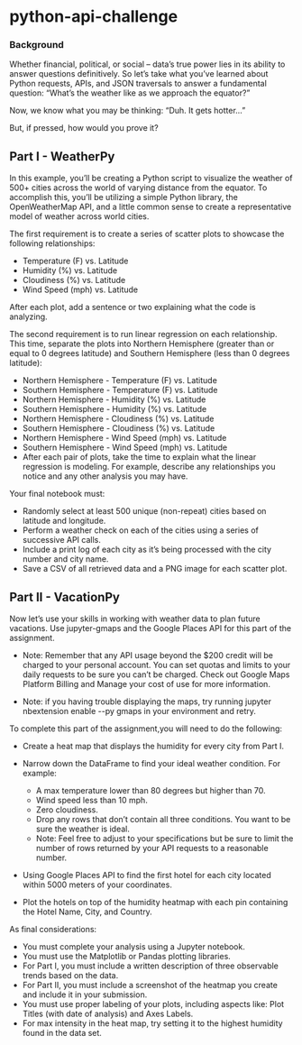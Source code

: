 # python-api-challenge

### Background
Whether financial, political, or social – data’s true power lies in its ability to answer questions definitively. So let’s take what you’ve learned about Python requests, APIs, and JSON traversals to answer a fundamental question: “What’s the weather like as we approach the equator?”

Now, we know what you may be thinking: “Duh. It gets hotter…”

But, if pressed, how would you prove it?

## Part I - WeatherPy
In this example, you’ll be creating a Python script to visualize the weather of 500+ cities across the world of varying distance from the equator. To accomplish this, you’ll be utilizing a simple Python library, the OpenWeatherMap API, and a little common sense to create a representative model of weather across world cities.

The first requirement is to create a series of scatter plots to showcase the following relationships:

* Temperature (F) vs. Latitude
* Humidity (%) vs. Latitude
* Cloudiness (%) vs. Latitude
* Wind Speed (mph) vs. Latitude

After each plot, add a sentence or two explaining what the code is analyzing.

The second requirement is to run linear regression on each relationship. This time, separate the plots into Northern Hemisphere (greater than or equal to 0 degrees latitude) and Southern Hemisphere (less than 0 degrees latitude):

* Northern Hemisphere - Temperature (F) vs. Latitude
* Southern Hemisphere - Temperature (F) vs. Latitude
* Northern Hemisphere - Humidity (%) vs. Latitude
* Southern Hemisphere - Humidity (%) vs. Latitude
* Northern Hemisphere - Cloudiness (%) vs. Latitude
* Southern Hemisphere - Cloudiness (%) vs. Latitude
* Northern Hemisphere - Wind Speed (mph) vs. Latitude
* Southern Hemisphere - Wind Speed (mph) vs. Latitude
* After each pair of plots, take the time to explain what the linear regression is modeling. For example, describe any relationships you notice and any other analysis you may have.

Your final notebook must:

* Randomly select at least 500 unique (non-repeat) cities based on latitude and longitude.
* Perform a weather check on each of the cities using a series of successive API calls.
* Include a print log of each city as it’s being processed with the city number and city name.
* Save a CSV of all retrieved data and a PNG image for each scatter plot.


## Part II - VacationPy
Now let’s use your skills in working with weather data to plan future vacations. Use jupyter-gmaps and the Google Places API for this part of the assignment.

* Note: Remember that any API usage beyond the $200 credit will be charged to your personal account. You can set quotas and limits to your daily requests to be sure you can’t be charged. Check out Google Maps Platform Billing and Manage your cost of use for more information.

* Note: if you having trouble displaying the maps, try running jupyter nbextension enable --py gmaps in your environment and retry.

To complete this part of the assignment,you will need to do the following:

* Create a heat map that displays the humidity for every city from Part I.
* Narrow down the DataFrame to find your ideal weather condition. For example:
  * A max temperature lower than 80 degrees but higher than 70.
  * Wind speed less than 10 mph.
  * Zero cloudiness.
  * Drop any rows that don’t contain all three conditions. You want to be sure the weather is ideal.
  * Note: Feel free to adjust to your specifications but be sure to limit the number of rows returned by your API requests to a reasonable number.

* Using Google Places API to find the first hotel for each city located within 5000 meters of your coordinates.

* Plot the hotels on top of the humidity heatmap with each pin containing the Hotel Name, City, and Country.

As final considerations:
  * You must complete your analysis using a Jupyter notebook.
  * You must use the Matplotlib or Pandas plotting libraries.
  * For Part I, you must include a written description of three observable trends based on the data.
  * For Part II, you must include a screenshot of the heatmap you create and include it in your submission.
  * You must use proper labeling of your plots, including aspects like: Plot Titles (with date of analysis) and Axes Labels.
  * For max intensity in the heat map, try setting it to the highest humidity found in the data set.
